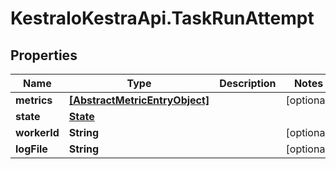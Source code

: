 # KestraIoKestraApi.TaskRunAttempt

## Properties

Name | Type | Description | Notes
------------ | ------------- | ------------- | -------------
**metrics** | [**[AbstractMetricEntryObject]**](AbstractMetricEntryObject.md) |  | [optional] 
**state** | [**State**](State.md) |  | 
**workerId** | **String** |  | [optional] 
**logFile** | **String** |  | [optional] 


